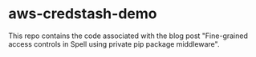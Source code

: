 # aws-credstash-demo

This repo contains the code associated with the blog post "Fine-grained access controls in Spell using private pip package middleware".
